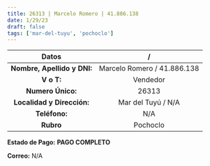 ```yaml
---
title: 26313 | Marcelo Romero | 41.886.138
date: 1/29/23
draft: false
tags: ['mar-del-tuyu', 'pochoclo']
---
```


|          **Datos**          |              /              |
|:---------------------------:|:---------------------------:|
| **Nombre, Apellido y DNI:** | Marcelo Romero / 41.886.138 |
|          **V o T:**         |           Vendedor          |
|      **Numero Único:**      |            26313            |
|  **Localidad y Dirección:** |      Mar del Tuyú / N/A     |
|        **Teléfono:**        |             N/A             |
|          **Rubro**          |           Pochoclo          |

**Estado de Pago:** **PAGO COMPLETO**

**Correo:** N/A
